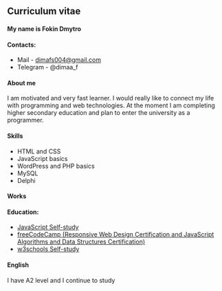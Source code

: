 Curriculum vitae
-------------
#### My name is Fokin Dmytro

#### Contacts:
* Mail - dimafs004@gmail.com
* Telegram - @dimaa_f
#### About me
I am motivated and very fast learner. I would really like to connect my life with programming and web technologies. At the moment I am completing higher secondary education and plan to enter the university as a programmer.
#### Skills
* HTML and CSS
* JavaScript basics
* WordPress and PHP basics
* MySQL
* Delphi


#### Works

#### Education:

* [JavaScript Self-study](https://learn.javascript.ru)
* [freeCodeCamp (Responsive Web Design Certification and JavaScript Algorithms and Data Structures Certification)](https://www.freecodecamp.org/dima1)
* [w3schools Self-study](https://www.w3schools.com)

#### English

I have A2 level and I continue to study
